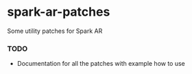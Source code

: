 # spark-ar-patches
Some utility patches for Spark AR



### TODO

- Documentation for all the patches with example how to use